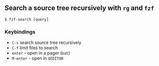 ## Search a source tree recursively with `rg` and `fzf`

```
$ fzf-search [query]
```

### Keybindings

- `C-s` search source tree recursively
- `C-f` limit files to search
- `enter` - open in a pager (`bat`)
- `M-enter` - open in `$EDITOR`
